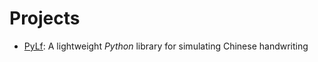 # Projects

* [PyLf](https://gsllchb.github.io/PyLf/):
A lightweight *Python* library for simulating Chinese handwriting
